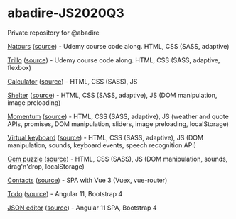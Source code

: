 # abadire-JS2020Q3
Private repository for @abadire

[Natours](https://abadire.github.io/Natours/) ([source](https://github.com/abadire/Natours)) - Udemy course code along. HTML, CSS (SASS, adaptive)

[Trillo](https://abadire.github.io/) ([source](https://github.com/abadire/abadire.github.io)) - Udemy course code along. HTML, CSS (SASS, adaptive, flexbox)

[Calculator](https://rolling-scopes-school.github.io/abadire-JS2020Q3/calculator/) ([source](https://github.com/abadire/abadire-JS2020Q3/tree/calculator)) - HTML, CSS (SASS), JS

[Shelter](https://rolling-scopes-school.github.io/abadire-JS2020Q3/shelter/pages/main/) ([source](https://github.com/abadire/abadire-JS2020Q3/tree/shelter)) - HTML, CSS (SASS, adaptive), JS (DOM manipulation, image preloading)

[Momentum](https://rolling-scopes-school.github.io/abadire-JS2020Q3/momentum/) ([source](https://github.com/abadire/abadire-JS2020Q3/tree/momentum)) - HTML, CSS (SASS, adaptive), JS (weather and quote APIs, promises, DOM manipulation, sliders, image preloading, localStorage)

[Virtual keyboard](https://rolling-scopes-school.github.io/abadire-JS2020Q3/virtual-keyboard/) ([source](https://github.com/abadire/abadire-JS2020Q3/tree/virtual-keyboard)) - HTML, CSS (SASS, adaptive), JS (DOM manipulation, sounds, keyboard events, speech recognition API)

[Gem puzzle](https://rolling-scopes-school.github.io/abadire-JS2020Q3/gem-puzzle/) ([source](https://github.com/abadire/abadire-JS2020Q3/tree/gem-puzzle)) - HTML, CSS (SASS), JS (DOM manipulation, sounds, drag'n'drop, localStorage)

[Contacts](https://eager-hypatia-d13aa3.netlify.app/) ([source](https://github.com/abadire/contacts-vue)) - SPA with Vue 3 (Vuex, vue-router)

[Todo](https://adoring-goldstine-5e3508.netlify.app) ([source](https://github.com/abadire/first-angular-todo)) - Angular 11, Bootstrap 4

[JSON editor](https://clever-minsky-811eb2.netlify.app/) ([source](https://github.com/abadire/json-editor)) - Angular 11 SPA, Bootstrap 4
